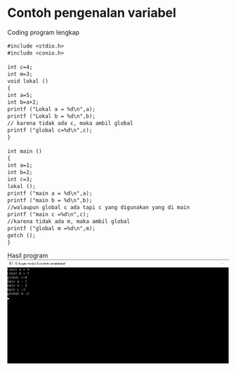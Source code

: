 # Contoh pengenalan variabel

Coding program lengkap

  
    #include <stdio.h>
    #include <conio.h>

    int c=4;
    int m=3;
    void lokal ()
    {
    int a=5;
    int b=a+2;
    printf ("Lokal a = %d\n",a);
    printf ("Lokal b = %d\n",b);
    // karena tidak ada c, maka ambil global
    printf ("global c=%d\n",c);
    }

    int main ()
    {
    int a=1;
    int b=2;
    int c=3;
    lokal ();
    printf ("main a = %d\n",a);
    printf ("main b = %d\n",b);
    //walaupun global c ada tapi c yang digunakan yang di main
    printf ("main c =%d\n",c);
    //karena tidak ada m, maka ambil global
    printf ("global m =%d\n",m);
    getch ();
    }


Hasil program
![img](https://raw.githubusercontent.com/MUTIARAIZMI/Contoh-pengenalan-variabel/master/contoh%20pengenalan%20variabel.jpg)
